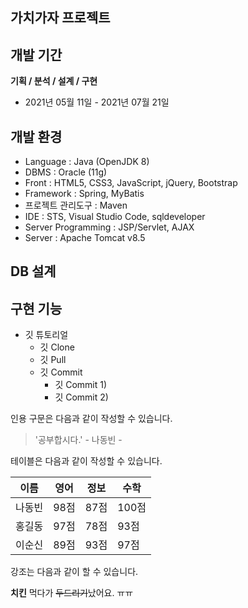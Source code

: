 ## 가치가자 프로젝트



## 개발 기간
**기획 /  분석 / 설계 / 구현**
* 2021년 05월 11일 - 2021년 07월 21일


## 개발 환경
* Language : Java (OpenJDK 8)
* DBMS : Oracle (11g)
* Front : HTML5, CSS3, JavaScript, jQuery, Bootstrap
* Framework : Spring, MyBatis
* 프로젝트 관리도구 : Maven
* IDE : STS, Visual Studio Code, sqldeveloper
* Server Programming : JSP/Servlet, AJAX
* Server : Apache Tomcat v8.5

## DB 설계

## 구현 기능

* 깃 튜토리얼
  * 깃 Clone
  * 깃 Pull
  * 깃 Commit
    * 깃 Commit 1)
    * 깃 Commit 2)





인용 구문은 다음과 같이 작성할 수 있습니다.

> '공부합시다.' - 나동빈 - 

테이블은 다음과 같이 작성할 수 있습니다.

이름|영어|정보|수학
---|---|---|---|
나동빈|98점|87점|100점|
홍길동|97점|78점|93점|
이순신|89점|93점|97점|

강조는 다음과 같이 할 수 있습니다.

**치킨** 먹다가 ~~두드리기~~났어요. ㅠㅠ
